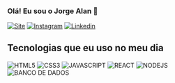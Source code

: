 ### Olá! Eu sou o Jorge Alan  👋


[![Site](https://img.shields.io/website?label=jorgepaz.com.br&style=for-the-badge&url=http://jorgepaz.com.br/)](http://jorgepaz.com.br/)
[![Instagram](https://img.shields.io/badge/Instagram-E4405F?style=for-the-badge&logo=instagram&logoColor=white)](http://jorgepaz.com.br/)
[![Linkedin](https://img.shields.io/badge/LinkedIn-0077B5?style=for-the-badge&logo=linkedin&logoColor=white)](http://jorgepaz.com.br/)


## Tecnologias que eu uso no meu dia

<div>
 <img align="center" alt="HTML5" src="https://img.shields.io/badge/HTML5-E34F26?style=for-the-badge&logo=html5&logoColor=white" />
 <img align="center" alt="CSS3" src="https://img.shields.io/badge/CSS3-1572B6?style=for-the-badge&logo=css3&logoColor=white" />
 <img align="center" alt="JAVASCRIPT" src="https://img.shields.io/badge/JavaScript-F7DF1E?style=for-the-badge&logo=javascript&logoColor=black" />
 <img align="center" alt="REACT" src="https://img.shields.io/badge/React-20232A?style=for-the-badge&logo=react&logoColor=61DAFB" />
 <img align="center" alt="NODEJS" src="https://img.shields.io/badge/Node.js-43853D?style=for-the-badge&logo=node.js&logoColor=white" />
 <img align="center" alt="BANCO DE DADOS" src="http://jorgepaz.com.br/logos/logosql.png" />
 
</div>

